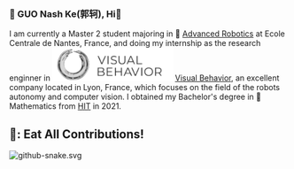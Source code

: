 ### 🐯 GUO Nash Ke(郭轲), Hi👋
I am currently a Master 2 student majoring in 🤖 [Advanced Robotics](https://www.ec-nantes.fr/study/masters/advanced-robotics-coro-imar) at Ecole Centrale de Nantes, France, and doing my internship as the research enginner in <img height="60" src="https://github.com/GUOkekkk/GUOkekkk/blob/main/pics/vb.png"> [Visual Behavior](https://visualbehavior.ai/), an excellent company located in Lyon, France, which focuses on the field of the robots autonomy and computer vision. I obtained my Bachelor's degree in 📖 Mathematics from [HIT](http://en.hit.edu.cn/) in 2021.
## 🐍: Eat All Contributions!
![github-snake.svg](https://github.com/GUOkekkk/GUOkekkk/blob/output/github-contribution-grid-snake.svg)

<!--
**GUOkekkk/GUOkekkk** 🐯is a ✨ _special_ ✨ repository because its `README.md` (this file) appears on your GitHub profile.


Here are some ideas to get you started:

- 🔭 I’m currently working on ...
- 🌱 I’m currently learning ...
- 👯 I’m looking to collaborate on ...
- 🤔 I’m looking for help with ...
- 💬 Ask me about ...
- 📫 How to reach me: ...
- 😄 Pronouns: ...
- ⚡ Fun fact: ...
-->
